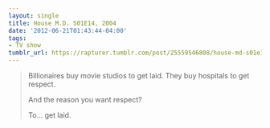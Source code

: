 ```yaml
---
layout: single
title: House M.D. S01E14, 2004
date: '2012-06-21T01:43:44-04:00'
tags:
- TV show
tumblr_url: https://rapturer.tumblr.com/post/25559546808/house-md-s01e14-2004
---
```

> Billionaires buy movie studios to get laid. They buy hospitals to get respect.
> 
> And the reason you want respect?
> 
> To… get laid.

